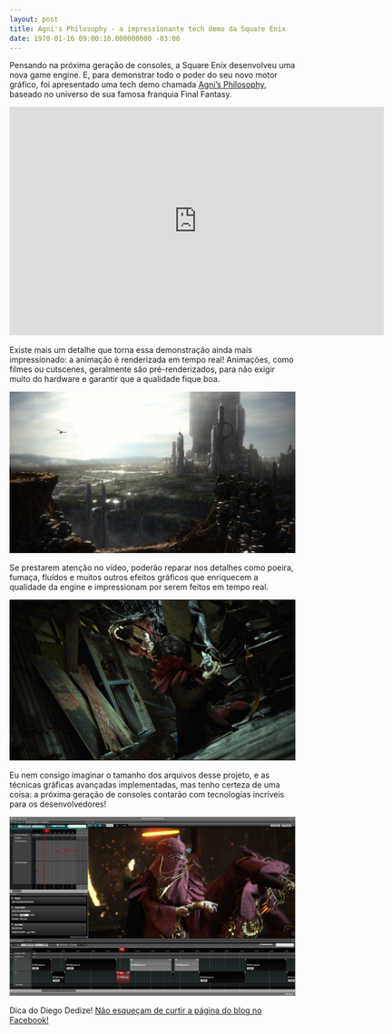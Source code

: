 ```yaml
---
layout: post
title: Agni's Philosophy - a impressionante tech demo da Square Enix
date: 1970-01-16 09:00:10.000000000 -03:00
---
```


Pensando na próxima geração de consoles, a Square Enix desenvolveu uma nova game engine. E, para demonstrar todo o poder do seu novo motor gráfico, foi apresentado uma tech demo chamada [Agni’s Philosophy](http://www.agnisphilosophy.com/en/index.html "Agnis Philosophy"), baseado no universo de sua famosa franquia Final Fantasy.

<span class="embed-youtube" style="text-align:center; display: block;"><iframe allowfullscreen="true" class="youtube-player" frameborder="0" height="402" src="http://www.youtube.com/embed/UVX0OUO9ptU?version=3&rel=1&fs=1&autohide=2&showsearch=0&showinfo=1&iv_load_policy=1&wmode=transparent" type="text/html" width="660"></iframe></span>

Existe mais um detalhe que torna essa demonstração ainda mais impressionado: a animação é renderizada em tempo real! Animações, como filmes ou cutscenes, geralmente são pré-renderizados, para não exigir muito do hardware e garantir que a qualidade fique boa.

![](../content/images/2012/06/original_k.jpg "Agni’s Philosophy – FINAL FANTASY REALTIME TECH DEMO")

Se prestarem atenção no vídeo, poderão reparar nos detalhes como poeira, fumaça, fluídos e muitos outros efeitos gráficos que enriquecem a qualidade da engine e impressionam por serem feitos em tempo real.

![](../content/images/2012/06/original_g.jpg "Agni’s Philosophy – FINAL FANTASY REALTIME TECH DEMO")

Eu nem consigo imaginar o tamanho dos arquivos desse projeto, e as técnicas gráficas avançadas implementadas, mas tenho certeza de uma coisa: a próxima geração de consoles contarão com tecnologias incríveis para os desenvolvedores!

![](../content/images/2012/06/original_l.jpg "Agni’s Philosophy – FINAL FANTASY REALTIME TECH DEMO")

Dica do Diego Dedize! [Não esqueçam de curtir a página do blog no Facebook!](https://www.facebook.com/GameDeveloperBlog "Facebook")


